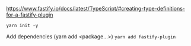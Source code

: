 https://www.fastify.io/docs/latest/TypeScript/#creating-type-definitions-for-a-fastify-plugin


`yarn init -y`

Add dependencies (yarn add <package...>)
`yarn add fastify-plugin`
